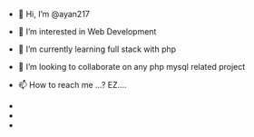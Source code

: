 - 👋 Hi, I’m @ayan217
- 👀 I’m interested in Web Development
- 🌱 I’m currently learning full stack with php
- 💞️ I’m looking to collaborate on any php mysql related project
- 📫 How to reach me ...? EZ....<? echo "karmakarayan217@gmail.com" ?>
-                                 
  
- 
-                                           

<!---
ayan217/ayan217 is a ✨ special ✨ repository because its `README.md` (this file) appears on your GitHub profile.
You can click the Preview link to take a look at your changes.
--->
